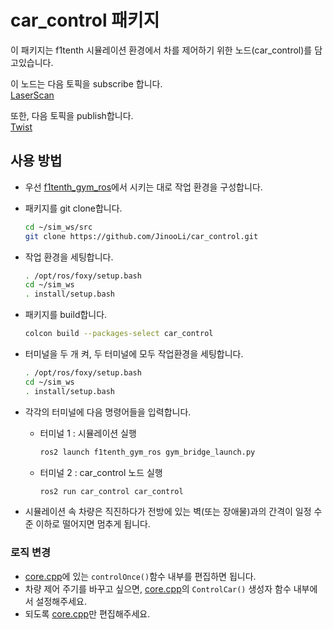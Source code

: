 # car_control 패키지

이 패키지는 f1tenth 시뮬레이션 환경에서 차를 제어하기 위한 노드(car_control)를 담고있습니다.

이 노드는 다음 토픽을 subscribe 합니다.  
[LaserScan](https://docs.ros.org/en/melodic/api/sensor_msgs/html/msg/LaserScan.html)  

또한, 다음 토픽을 publish합니다.  
[Twist](https://docs.ros.org/en/noetic/api/geometry_msgs/html/msg/Twist.html)  

## 사용 방법
- 우선 [f1tenth_gym_ros](https://github.com/f1tenth/f1tenth_gym_ros)에서 시키는 대로 작업 환경을 구성합니다.

- 패키지를 git clone합니다.
    ```bash
    cd ~/sim_ws/src
    git clone https://github.com/JinooLi/car_control.git
    ```

- 작업 환경을 세팅합니다.
    ```bash
    . /opt/ros/foxy/setup.bash
    cd ~/sim_ws
    . install/setup.bash
    ```

- 패키지를 build합니다.
    ```bash
    colcon build --packages-select car_control
    ```

- 터미널을 두 개 켜, 두 터미널에 모두 작업환경을 세팅합니다.
    ```bash
    . /opt/ros/foxy/setup.bash
    cd ~/sim_ws
    . install/setup.bash
    ```

- 각각의 터미널에 다음 명령어들을 입력합니다.
    - 터미널 1 : 시뮬레이션 실행
        ```bash
        ros2 launch f1tenth_gym_ros gym_bridge_launch.py
        ```
    - 터미널 2 : car_control 노드 실행
        ```bash
        ros2 run car_control car_control
        ```

- 시뮬레이션 속 차량은 직진하다가 전방에 있는 벽(또는 장애물)과의 간격이 일정 수준 이하로 떨어지면 멈추게 됩니다.

### 로직 변경
- [core.cpp](/src/core.cpp)에 있는 `controlOnce()`함수 내부를 편집하면 됩니다. 
- 차량 제어 주기를 바꾸고 싶으면, [core.cpp](/src/core.cpp)의 `ControlCar()` 생성자 함수 내부에서 설정해주세요.
- 되도록 [core.cpp](/src/core.cpp)만 편집해주세요.